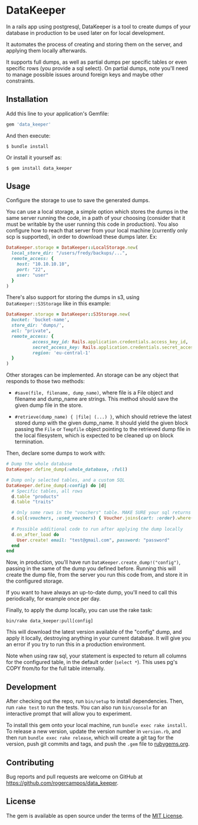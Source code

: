 # DataKeeper

In a rails app using postgresql, DataKeeper is a tool to create dumps of your database in production to be used later on for local development. 

It automates the process of creating and storing them on the server, and applying them locally afterwards.

It supports full dumps, as well as partial dumps per specific tables or even specific rows (you provide a sql select). 
On partial dumps, note you'll need to manage possible issues around foreign keys and maybe other constraints. 

## Installation

Add this line to your application's Gemfile:

```ruby
gem 'data_keeper'
```

And then execute:

    $ bundle install

Or install it yourself as:

    $ gem install data_keeper

## Usage

Configure the storage to use to save the generated dumps.

You can use a local storage, a simple option which stores the dumps in the same server running the code,
in a path of your choosing (consider that it must be writable by the user running this code in production).
You also configure how to reach that server from your local machine (currently only scp is supported), in
order to download these dumps later. Ex:

```ruby
DataKeeper.storage = DataKeeper::LocalStorage.new(
  local_store_dir: "/users/fredy/backups/...",
  remote_access: {
    host: "10.10.10.10",
    port: "22",
    user: "user"
  }
)
```

There's also support for storing the dumps in s3, using `DataKeeper::S3Storage` like in this example:

```ruby
DataKeeper.storage = DataKeeper::S3Storage.new(
  bucket: 'bucket-name',
  store_dir: 'dumps/',
  acl: "private",
  remote_access: {
          access_key_id: Rails.application.credentials.access_key_id,
          secret_access_key: Rails.application.credentials.secret_access_key,
          region: 'eu-central-1'
  }
)
```


Other storages can be implemented. An storage can be any object that responds to those two methods:

- `#save(file, filename, dump_name)`, where file is a File object and filename and dump_name are strings. 
  This method should save the given dump file in the store. 

- `#retrieve(dump_name) { |file| (...) }`, which should retrieve the latest stored dump with the given dump_name.
  It should yield the given block passing the `File` or `Tempfile` object pointing to the retrieved dump 
  file in the local filesystem, which is expected to be cleaned up on block termination.


Then, declare some dumps to work with:

```ruby
# Dump the whole database
DataKeeper.define_dump(:whole_database, :full)

# Dump only selected tables, and a custom SQL
DataKeeper.define_dump(:config) do |d|
  # Specific tables, all rows
  d.table "products"
  d.table "traits"

  # Only some rows in the "vouchers" table. MAKE SURE your sql returns only columns from the target table!
  d.sql(:vouchers, :used_vouchers) { Voucher.joins(cart: :order).where(orders: {status: "sent"}).to_sql }
  
  # Possible additional code to run after applying the dump locally
  d.on_after_load do
    User.create! email: "test@gmail.com", password: "password"
  end
end
```

Now, in production, you'll have run `DataKeeper.create_dump!("config")`, passing in the same of the dump
you defined before. Running this will create the dump file, from the server you run this code from,
and store it in the configured storage.

If you want to have always an up-to-date dump, you'll need to call this periodically, for example once per day.

Finally, to apply the dump locally, you can use the rake task:

`bin/rake data_keeper:pull[config]`

This will download the latest version available of the "config" dump, and apply it locally, destroying anything
in your current database. It will give you an error if you try to run this in a production environment.

Note when using raw sql, your statement is expected to return all columns for the configured table, in the default
order (`select *`). This uses pg's COPY from/to for the full table internally. 

## Development

After checking out the repo, run `bin/setup` to install dependencies. Then, run `rake test` to run the tests. You can also run `bin/console` for an interactive prompt that will allow you to experiment.

To install this gem onto your local machine, run `bundle exec rake install`. To release a new version, update the version number in `version.rb`, and then run `bundle exec rake release`, which will create a git tag for the version, push git commits and tags, and push the `.gem` file to [rubygems.org](https://rubygems.org).

## Contributing

Bug reports and pull requests are welcome on GitHub at https://github.com/rogercampos/data_keeper.


## License

The gem is available as open source under the terms of the [MIT License](https://opensource.org/licenses/MIT).


